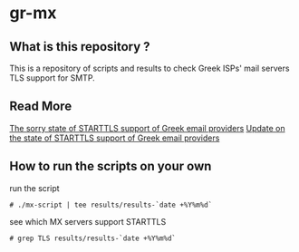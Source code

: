 # gr-mx

## What is this repository ?
This is a repository of scripts and results to check Greek ISPs' mail servers TLS support for SMTP.

## Read More
[The sorry state of STARTTLS support of Greek email providers](https://www.void.gr/kargig/blog/2016/01/23/the-sorry-state-of-starttls-support-of-greek-email-providers/)
[Update on the state of STARTTLS support of Greek email providers](https://www.void.gr/kargig/blog/2016/03/26/update-on-the-state-of-starttls-support-of-greek-email-providers/)

## How to run the scripts on your own

run the script
```
# ./mx-script | tee results/results-`date +%Y%m%d`
```


see which MX servers support STARTTLS
```
# grep TLS results/results-`date +%Y%m%d`
```
